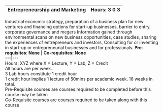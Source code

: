 **Entrepreneurship and Marketing** | **Hours: 3 0 3**  
---|---  
Industrial economic strategy, preparation of a business plan for new ventures and financing options for start-up businesses, barrier to entry, corporate governance and megers Information gained through environmental scans on new business opportunities, case studies, sharing the experiences of entrepreneurs and investors, Consulting for or inventing in start-up or entrepreneurial businesses and for professionals.
**Pre-requisites: None** | **Co-requisites: None**  
---|---  
Hours: XYZ where X = Lecture, Y = Lab, Z = Credit  
All hours are per week.  
3 Lab hours constitute 1 credit hour  
1 credit hour implies 1 lecture of 50mins per academic week. 16 weeks in total.  
Pre-Requisite courses are courses required to be completed before this course may be taken  
Co-Requisite courses are courses required to be taken along with this course
